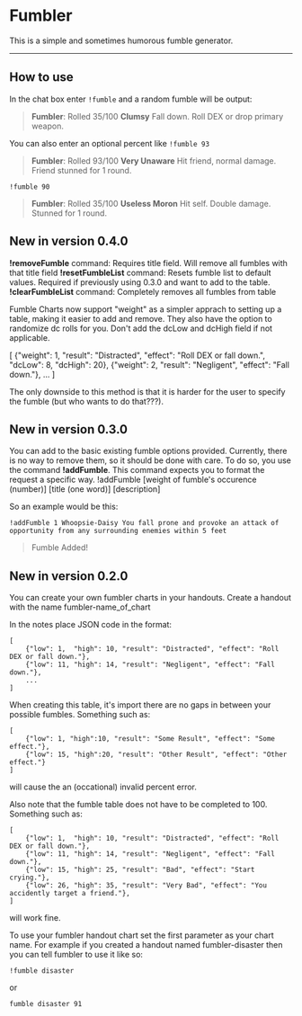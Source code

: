 Fumbler
=======

This is a simple and sometimes humorous fumble generator. 

----------

How to use
----------------

In the chat box enter `!fumble` and a random fumble will be output:

> **Fumbler**: Rolled 35/100 
**Clumsy**
Fall down. Roll DEX or drop primary weapon.

You can also enter an optional percent like `!fumble 93`

> **Fumbler**: Rolled 93/100 
**Very Unaware**
Hit friend, normal damage. Friend stunned for 1 round.


`!fumble 90`

> **Fumbler**: Rolled 35/100
 **Useless Moron**
Hit self. Double damage. Stunned for 1 round.


New in version 0.4.0
--------------------
**!removeFumble** command: Requires title field.  Will remove all fumbles with that title field
**!resetFumbleList** command: Resets fumble list to default values.  Required if previously using 0.3.0 and want to add to the table.
**!clearFumbleList** command: Completely removes all fumbles from table


Fumble Charts now support "weight" as a simpler apprach to setting up a table, making it easier to add and remove.
They also have the option to randomize dc rolls for you.  Don't add the dcLow and dcHigh field if not applicable.

[
    {"weight": 1, "result": "Distracted", "effect": "Roll DEX or fall down.", "dcLow": 8, "dcHigh": 20},
    {"weight": 2, "result": "Negligent", "effect": "Fall down."},
    ...
]

The only downside to this method is that it is harder for the user to specify the fumble (but who wants to do that???).


New in version 0.3.0
--------------------

You can add to the basic existing fumble options provided.  Currently, there is no way to remove them, so it should be done with care.
To do so, you use the command **!addFumble**.
This command expects you to format the request a specific way.
!addFumble [weight of fumble's occurence (number)] [title (one word)] [description]


So an example would be this:

`!addFumble 1 Whoopsie-Daisy You fall prone and provoke an attack of opportunity from any surrounding enemies within 5 feet`
> Fumble Added!

New in version 0.2.0
--------------------
You can create your own fumbler charts in your handouts.
Create a handout with the name fumbler-name_of_chart

In the notes place JSON code in the format:

```
[
    {"low": 1,  "high": 10, "result": "Distracted", "effect": "Roll DEX or fall down."},
    {"low": 11, "high": 14, "result": "Negligent", "effect": "Fall down."},
    ...
]
```

When creating this table, it's import there are no gaps in between your possible fumbles.
Something such as: 

```
[
    {"low": 1, "high":10, "result": "Some Result", "effect": "Some effect."},
    {"low": 15, "high":20, "result": "Other Result", "effect": "Other effect."}
]
```

will cause the an (occational) invalid percent error.

Also note that the fumble table does not have to be completed to 100.
Something such as: 

```
[
    {"low": 1,  "high": 10, "result": "Distracted", "effect": "Roll DEX or fall down."},
    {"low": 11, "high": 14, "result": "Negligent", "effect": "Fall down."},
    {"low": 15, "high": 25, "result": "Bad", "effect": "Start crying."},
    {"low": 26, "high": 35, "result": "Very Bad", "effect": "You accidently target a friend."},
]
```

will work fine.

To use your fumbler handout chart set the first parameter as your chart name. For example if you created a handout named fumbler-disaster then you can tell fumbler to use it like so:

`!fumble disaster`

or 

`fumble disaster 91`
